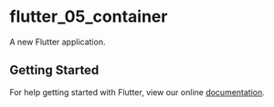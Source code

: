 # flutter_05_container

A new Flutter application.

## Getting Started

For help getting started with Flutter, view our online
[documentation](https://flutter.io/).

